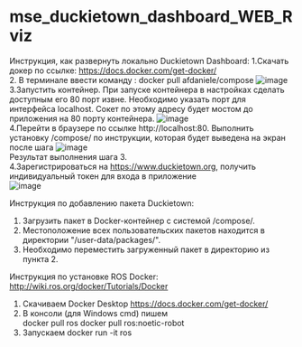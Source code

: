# mse_duckietown_dashboard_WEB_Rviz
Инструкция, как развернуть локально Duckietown Dashboard:
1.Скачать докер по ссылке: https://docs.docker.com/get-docker/  
2. В терминале ввести команду : docker pull afdaniele/compose
![image](https://user-images.githubusercontent.com/54946557/161268701-40236ee6-8c53-41de-800a-aa28b3f1ba03.png)  
3.Запустить контейнер. При запуске контейнера в настройках сделать доступным его 80 порт извне. Необходимо указать порт для интерфейса localhost. Сокет по этому адресу будет мостом до приложения на 80 порту контейнера.
![image](https://user-images.githubusercontent.com/54946557/161269031-8ccb7a96-ac57-4fa1-b36d-698c771231bc.png)  
4.Перейти в браузере по ссылке http://localhost:80. Выполнить установку /compose/ по инструкции, которая будет выведена на экран после шага 
![image](https://user-images.githubusercontent.com/54946557/161269284-fbbd0ee9-1cef-4649-9a63-a665d0dea0a4.png)  
Результат выполнения шага 3.  
4.Зарегистрироваться на https://www.duckietown.org, получить индивидуальный токен для входа в приложение  
![image](https://user-images.githubusercontent.com/54946557/161269502-8494d509-bc24-4207-a7b9-9ad2682bc5b8.png)


Инструкция по добавлению пакета Duckietown:
1. Загрузить пакет в Docker-контейнер с системой /compose/.
2. Местоположение всех пользовательских пакетов находится в директории "/user-data/packages/".
3. Необходимо переместить загруженный пакет в директорию из пункта 2.

Инструкция по установке ROS Docker:
http://wiki.ros.org/docker/Tutorials/Docker
1.	Скачиваем Docker Desktop https://docs.docker.com/get-docker/
2.	В консоли (для Windows cmd) пишем  
docker pull ros
docker pull ros:noetic-robot
3.	Запускаем 
docker run -it ros

